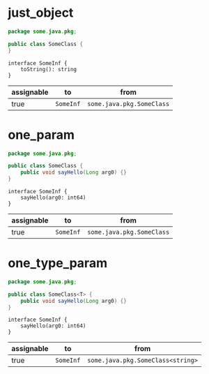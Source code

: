 # just_object

```java
package some.java.pkg;

public class SomeClass {
}
```

```dexscript
interface SomeInf {
    toString(): string
}
```

| assignable | to        | from                      |
| ---------- | --------- | ------------------------- |
| true       | `SomeInf` | `some.java.pkg.SomeClass` |

# one_param

```java
package some.java.pkg;

public class SomeClass {
    public void sayHello(Long arg0) {}
}
```

```dexscript
interface SomeInf {
    sayHello(arg0: int64)
}
```

| assignable | to        | from                      |
| ---------- | --------- | ------------------------- |
| true       | `SomeInf` | `some.java.pkg.SomeClass` |

# one_type_param

```java
package some.java.pkg;

public class SomeClass<T> {
    public void sayHello(Long arg0) {}
}
```

```dexscript
interface SomeInf {
    sayHello(arg0: int64)
}
```

| assignable | to        | from                      |
| ---------- | --------- | ------------------------- |
| true       | `SomeInf` | `some.java.pkg.SomeClass<string>` |
